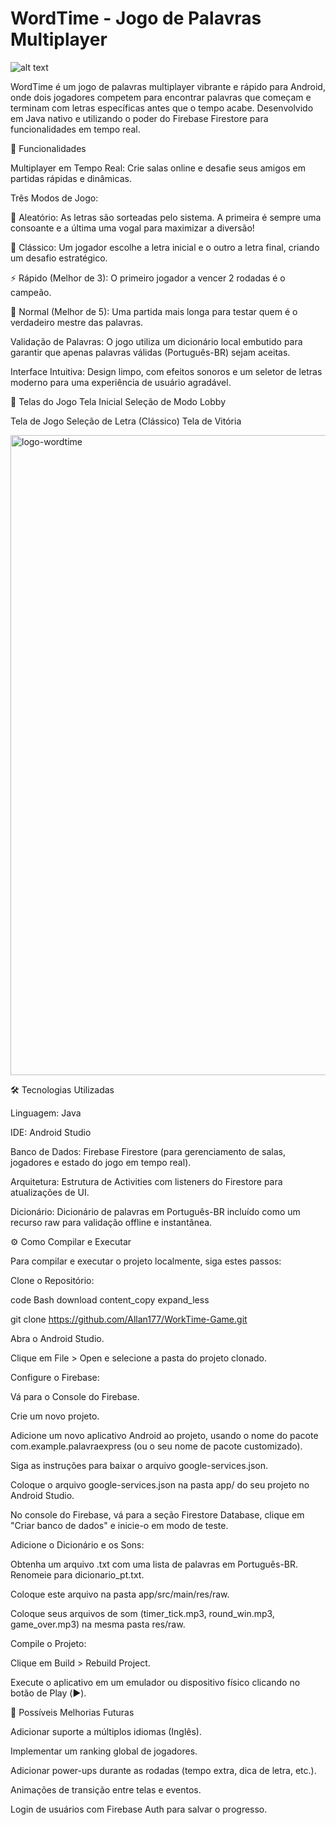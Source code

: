 # WordTime - Jogo de Palavras Multiplayer

![alt text](https'://i.imgur.com/your-logo-image-url.png')
<!-- Sugestão: Faça upload da sua logo para um site como o Imgur e cole o link aqui -->

WordTime é um jogo de palavras multiplayer vibrante e rápido para Android, onde dois jogadores competem para encontrar palavras que começam e terminam com letras específicas antes que o tempo acabe. Desenvolvido em Java nativo e utilizando o poder do Firebase Firestore para funcionalidades em tempo real.

🌟 Funcionalidades

Multiplayer em Tempo Real: Crie salas online e desafie seus amigos em partidas rápidas e dinâmicas.

Três Modos de Jogo:

🎲 Aleatório: As letras são sorteadas pelo sistema. A primeira é sempre uma consoante e a última uma vogal para maximizar a diversão!

👑 Clássico: Um jogador escolhe a letra inicial e o outro a letra final, criando um desafio estratégico.

⚡ Rápido (Melhor de 3): O primeiro jogador a vencer 2 rodadas é o campeão.

🏅 Normal (Melhor de 5): Uma partida mais longa para testar quem é o verdadeiro mestre das palavras.

Validação de Palavras: O jogo utiliza um dicionário local embutido para garantir que apenas palavras válidas (Português-BR) sejam aceitas.

Interface Intuitiva: Design limpo, com efeitos sonoros e um seletor de letras moderno para uma experiência de usuário agradável.

📱 Telas do Jogo
Tela Inicial	Seleção de Modo	Lobby
		
Tela de Jogo	Seleção de Letra (Clássico)	Tela de Vitória
		
<!-- Sugestão: Faça upload dos seus screenshots para o Imgur e cole os links aqui -->
<img width="1024" height="1024" alt="logo-wordtime" src="https://github.com/user-attachments/assets/553e8a36-c5a5-4cee-b9a4-27273cc422c5" />


🛠️ Tecnologias Utilizadas

Linguagem: Java

IDE: Android Studio

Banco de Dados: Firebase Firestore (para gerenciamento de salas, jogadores e estado do jogo em tempo real).

Arquitetura: Estrutura de Activities com listeners do Firestore para atualizações de UI.

Dicionário: Dicionário de palavras em Português-BR incluído como um recurso raw para validação offline e instantânea.

⚙️ Como Compilar e Executar

Para compilar e executar o projeto localmente, siga estes passos:

Clone o Repositório:

code
Bash
download
content_copy
expand_less

git clone https://github.com/Allan177/WorkTime-Game.git

Abra o Android Studio.

Clique em File > Open e selecione a pasta do projeto clonado.

Configure o Firebase:

Vá para o Console do Firebase.

Crie um novo projeto.

Adicione um novo aplicativo Android ao projeto, usando o nome do pacote com.example.palavraexpress (ou o seu nome de pacote customizado).

Siga as instruções para baixar o arquivo google-services.json.

Coloque o arquivo google-services.json na pasta app/ do seu projeto no Android Studio.

No console do Firebase, vá para a seção Firestore Database, clique em "Criar banco de dados" e inicie-o em modo de teste.

Adicione o Dicionário e os Sons:

Obtenha um arquivo .txt com uma lista de palavras em Português-BR. Renomeie para dicionario_pt.txt.

Coloque este arquivo na pasta app/src/main/res/raw.

Coloque seus arquivos de som (timer_tick.mp3, round_win.mp3, game_over.mp3) na mesma pasta res/raw.

Compile o Projeto:

Clique em Build > Rebuild Project.

Execute o aplicativo em um emulador ou dispositivo físico clicando no botão de Play (▶️).

🚀 Possíveis Melhorias Futuras

Adicionar suporte a múltiplos idiomas (Inglês).

Implementar um ranking global de jogadores.

Adicionar power-ups durante as rodadas (tempo extra, dica de letra, etc.).

Animações de transição entre telas e eventos.

Login de usuários com Firebase Auth para salvar o progresso.




